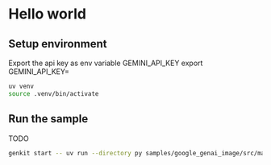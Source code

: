 # Hello world

## Setup environment
Export the api key as env variable GEMINI_API_KEY
export GEMINI_API_KEY=<Your api key>

```bash
uv venv
source .venv/bin/activate
```

## Run the sample

TODO

```bash
genkit start -- uv run --directory py samples/google_genai_image/src/main.py
```
